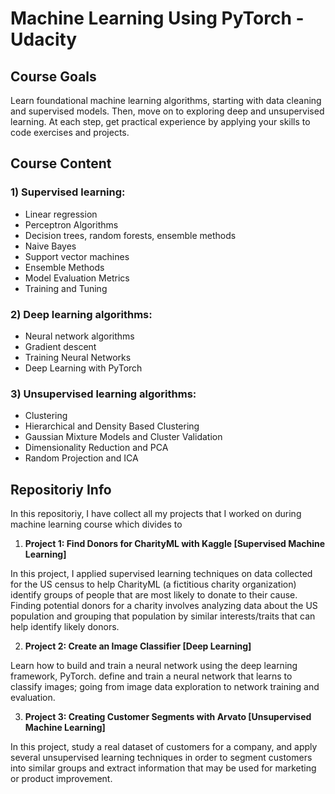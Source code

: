 # Machine Learning Using PyTorch - Udacity

## Course Goals
Learn foundational machine learning algorithms, starting with data cleaning and supervised models. Then, move on to exploring deep and unsupervised learning. At each step, get practical experience by applying your skills to code exercises and projects. 


## Course Content
### 1) Supervised learning:
- Linear regression
- Perceptron Algorithms
- Decision trees, random forests, ensemble methods
- Naive Bayes
- Support vector machines
- Ensemble Methods
- Model Evaluation Metrics
- Training and Tuning
### 2) Deep learning algorithms:
- Neural network algorithms
- Gradient descent
- Training Neural Networks
- Deep Learning with PyTorch
### 3) Unsupervised learning algorithms:
- Clustering
- Hierarchical and Density Based Clustering
- Gaussian Mixture Models and Cluster Validation
- Dimensionality Reduction and PCA
- Random Projection and ICA

## Repositoriy Info
In this repositoriy, I have collect all my projects that I worked on during machine learning course which divides to 
1) **Project 1: Find Donors for CharityML with Kaggle [Supervised Machine Learning]**

In this project, I applied supervised learning techniques on data collected for the US census to help CharityML (a fictitious charity organization) identify groups of people that are most likely to donate to their cause. Finding potential donors for a charity involves analyzing data about the US population and grouping that population by similar interests/traits that can help identify likely donors.

2) **Project 2: Create an Image Classifier [Deep Learning]**

Learn how to build and train a neural network using the deep learning framework, PyTorch. define and train a neural network that learns to classify images; going from image data exploration to network training and evaluation.

3) **Project 3: Creating Customer Segments with Arvato [Unsupervised Machine Learning]**

In this project, study a real dataset of customers for a company, and apply several unsupervised learning techniques in order to segment customers into similar groups and extract information that may be used for marketing or product improvement.
